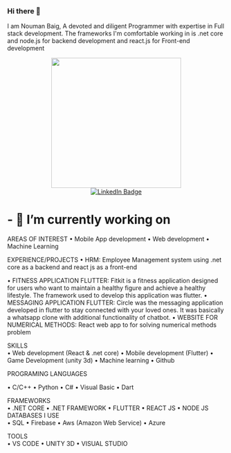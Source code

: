 ### Hi there 👋


I am Nouman Baig, A devoted and diligent Programmer with expertise in Full stack development. The frameworks I'm comfortable working in is .net core and node.js for backend development and react.js for Front-end development
<div id="header" align="center">
  <img src="https://media.giphy.com/media/jdPMeyv9rn0hZHh8n9/giphy.gif" width="300"/>
</div>
<div id="badges" align="center">
  <a href="https://www.linkedin.com/in/nouman-baig-3893441b6/">
    <img src="https://img.shields.io/badge/LinkedIn-blue?style=for-the-badge&logo=linkedin&logoColor=white" alt="LinkedIn Badge"/>
  </a>
</div>
<h1>- 🔭 I’m currently working on</h1>
AREAS OF INTEREST
•	Mobile App development 
•	Web development
•	Machine Learning

EXPERIENCE/PROJECTS
•	HRM: Employee Management system using .net core as a backend and react js as a front-end

•	FITNESS APPLICATION FLUTTER: Fitkit is a fitness application designed for users who want to maintain a healthy figure and achieve a healthy lifestyle. The framework used to develop this application was flutter.
•	MESSAGING APPLICATION FLUTTER: Circle was the messaging application developed in flutter to stay connected with your loved ones. It was basically a whatsapp clone with additional functionality of chatbot.
•	WEBSITE FOR NUMERICAL METHODS: React web app to for solving numerical methods problem

SKILLS                                                           
•	Web development (React & .net core)
•	Mobile development (Flutter)
•	Game Development (unity 3d)
•	Machine learning
•	Github 


PROGRAMING LANGUAGES                                                        

•	C/C++
•	Python
•	C#
•	Visual Basic
•	Dart

FRAMEWORKS                                                        
•	.NET CORE
•	.NET FRAMEWORK
•	FLUTTER
•	REACT JS
•	NODE JS
DATABASES I USE                                                  
•	SQL
•	Firebase
•	Aws (Amazon Web Service)
•	Azure

TOOLS                                                       
•	VS CODE
•	UNITY 3D
•	VISUAL STUDIO



